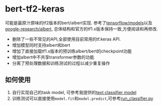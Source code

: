 # bert-tf2-keras
可能是最原汁原味的tf2版本的bert/albert实现.
参考了[tensorflow/models](https://github.com/tensorflow/models/tree/master/official/nlp)以及
[google-research/albert](https://github.com/google-research/albert), 总体结构和官方的tf1.x版本保持一致,方便阅读和再修改.
- 删除了一些不常见的API,全部使用目前常用的tf.keras API.
- 增加模型同时支持albert和bert
- 增加了直接加载tf1.x版本的预训练albert/bert的checkpoint功能
- 增加albert中不共享transformer参数的功能
- 分离了预处理数据和训练测试的过程以减少重复操作




## 如何使用
1. 自行实现自己的task model, 可参考我提供的[text classifier model](models/classifier.py)
2. 训练测试可以直接使用`model.fit`和`model.predict`,可参考[run_classifier.py](run_classifier.py)

